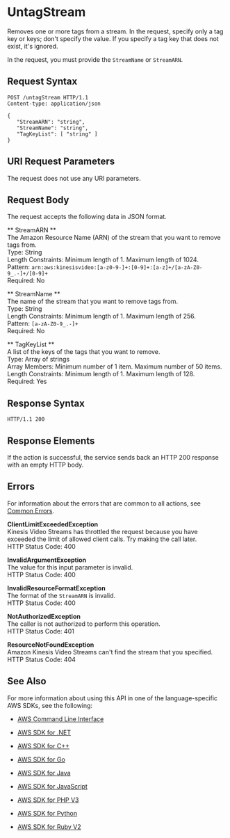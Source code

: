 # UntagStream<a name="API_UntagStream"></a>

Removes one or more tags from a stream\. In the request, specify only a tag key or keys; don't specify the value\. If you specify a tag key that does not exist, it's ignored\.

In the request, you must provide the `StreamName` or `StreamARN`\.

## Request Syntax<a name="API_UntagStream_RequestSyntax"></a>

```
POST /untagStream HTTP/1.1
Content-type: application/json

{
   "StreamARN": "string",
   "StreamName": "string",
   "TagKeyList": [ "string" ]
}
```

## URI Request Parameters<a name="API_UntagStream_RequestParameters"></a>

The request does not use any URI parameters\.

## Request Body<a name="API_UntagStream_RequestBody"></a>

The request accepts the following data in JSON format\.

 ** StreamARN **   
The Amazon Resource Name \(ARN\) of the stream that you want to remove tags from\.  
Type: String  
Length Constraints: Minimum length of 1\. Maximum length of 1024\.  
Pattern: `arn:aws:kinesisvideo:[a-z0-9-]+:[0-9]+:[a-z]+/[a-zA-Z0-9_.-]+/[0-9]+`   
Required: No

 ** StreamName **   
The name of the stream that you want to remove tags from\.  
Type: String  
Length Constraints: Minimum length of 1\. Maximum length of 256\.  
Pattern: `[a-zA-Z0-9_.-]+`   
Required: No

 ** TagKeyList **   
A list of the keys of the tags that you want to remove\.  
Type: Array of strings  
Array Members: Minimum number of 1 item\. Maximum number of 50 items\.  
Length Constraints: Minimum length of 1\. Maximum length of 128\.  
Required: Yes

## Response Syntax<a name="API_UntagStream_ResponseSyntax"></a>

```
HTTP/1.1 200
```

## Response Elements<a name="API_UntagStream_ResponseElements"></a>

If the action is successful, the service sends back an HTTP 200 response with an empty HTTP body\.

## Errors<a name="API_UntagStream_Errors"></a>

For information about the errors that are common to all actions, see [Common Errors](CommonErrors.md)\.

 **ClientLimitExceededException**   
Kinesis Video Streams has throttled the request because you have exceeded the limit of allowed client calls\. Try making the call later\.  
HTTP Status Code: 400

 **InvalidArgumentException**   
The value for this input parameter is invalid\.  
HTTP Status Code: 400

 **InvalidResourceFormatException**   
The format of the `StreamARN` is invalid\.  
HTTP Status Code: 400

 **NotAuthorizedException**   
The caller is not authorized to perform this operation\.  
HTTP Status Code: 401

 **ResourceNotFoundException**   
Amazon Kinesis Video Streams can't find the stream that you specified\.  
HTTP Status Code: 404

## See Also<a name="API_UntagStream_SeeAlso"></a>

For more information about using this API in one of the language\-specific AWS SDKs, see the following:

+  [AWS Command Line Interface](http://docs.aws.amazon.com/goto/aws-cli/kinesisvideo-2017-09-30/UntagStream) 

+  [AWS SDK for \.NET](http://docs.aws.amazon.com/goto/DotNetSDKV3/kinesisvideo-2017-09-30/UntagStream) 

+  [AWS SDK for C\+\+](http://docs.aws.amazon.com/goto/SdkForCpp/kinesisvideo-2017-09-30/UntagStream) 

+  [AWS SDK for Go](http://docs.aws.amazon.com/goto/SdkForGoV1/kinesisvideo-2017-09-30/UntagStream) 

+  [AWS SDK for Java](http://docs.aws.amazon.com/goto/SdkForJava/kinesisvideo-2017-09-30/UntagStream) 

+  [AWS SDK for JavaScript](http://docs.aws.amazon.com/goto/AWSJavaScriptSDK/kinesisvideo-2017-09-30/UntagStream) 

+  [AWS SDK for PHP V3](http://docs.aws.amazon.com/goto/SdkForPHPV3/kinesisvideo-2017-09-30/UntagStream) 

+  [AWS SDK for Python](http://docs.aws.amazon.com/goto/boto3/kinesisvideo-2017-09-30/UntagStream) 

+  [AWS SDK for Ruby V2](http://docs.aws.amazon.com/goto/SdkForRubyV2/kinesisvideo-2017-09-30/UntagStream) 